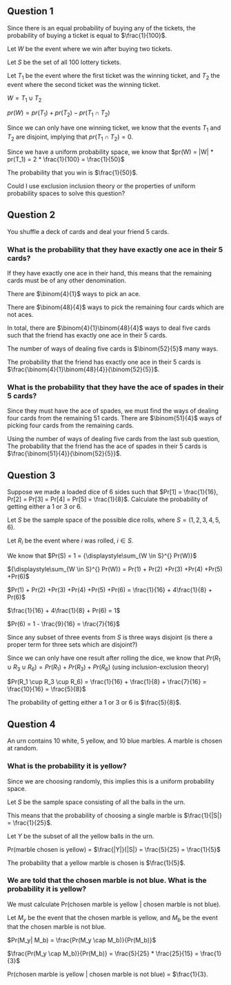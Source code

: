 ## Question 1 
Since there is an equal probability of buying any of the tickets, the probability of buying a ticket is equal 
to $\frac{1}{100}$.

Let $W$ be the event where we win after buying two tickets. 

Let $S$ be the set of all 100 lottery tickets.

Let $T_1$ be the event where the first ticket was the winning ticket, and $T_2$ the 
event where the second ticket was the winning ticket.

$W = T_1 \cup T_2$

$pr(W) = pr(T_1) + pr(T_2) - pr(T_1 \cap T_2)$

Since we can only have one winning ticket, we know that the events $T_1$ and $T_2$ are disjoint, implying that
$pr(T_1 \cap T_2) = 0$.

Since we have a uniform probability space, we know that $pr(W) = |W| * pr(T_1) = 2 * \frac{1}{100} = \frac{1}{50}$

The probability that you win is $\frac{1}{50}$.

Could I use exclusion inclusion theory or the properties of uniform probability spaces to solve this question?

## Question 2

You shuffle a deck of cards and deal your friend 5 cards.

### What is the probability that they have exactly one ace in their 5 cards?

If they have exactly one ace in their hand, this means that the remaining cards must be of any other denomination.

There are $\binom{4}{1}$ ways to pick an ace. 

There are $\binom{48}{4}$ ways to pick the remaining four cards which are not aces.

In total, there are
$\binom{4}{1}\binom{48}{4}$ ways to deal five cards such that the 
friend has exactly one ace in their 5 cards.

The number of ways of dealing five cards is $\binom{52}{5}$ many ways.

The probability that the friend has exactly one ace in their 5 cards is 
$\frac{\binom{4}{1}\binom{48}{4}}{\binom{52}{5}}$.

### What is the probability that they have the ace of spades in their 5 cards?

Since they must have the ace of spades, we must find the ways of dealing four cards from the remaining 51 cards.
There are $\binom{51}{4}$ ways of picking four cards from the remaining cards.

Using the number of ways of dealing five cards from the last sub question,
The probability that the friend has the ace of spades in their 5 cards is
$\frac{\binom{51}{4}}{\binom{52}{5}}$.

## Question 3
Suppose we made a loaded dice of 6 sides such that $Pr[1] = \frac{1}{16}, Pr[2] = Pr[3] = Pr[4] = Pr[5] = \frac{1}{8}$.
Calculate the probability of getting either a 1 or 3 or 6.


Let $S$ be the sample space of the possible dice rolls, where $S = (1, 2, 3, 4, 5, 6)$.

Let $R_i$ be the event where $i$ was rolled, $i \in S$.

We know that $Pr(S) = 1 = {\displaystyle\sum_{W \in S}^{} Pr(W)}$   

${\displaystyle\sum_{W \in S}^{} Pr(W)} = Pr(1) + Pr(2) +Pr(3) +Pr(4) +Pr(5) +Pr(6)$   

$Pr(1) + Pr(2) +Pr(3) +Pr(4) +Pr(5) +Pr(6) = \frac{1}{16} + 4\frac{1}{8} + Pr(6)$

$\frac{1}{16} + 4\frac{1}{8} + Pr(6) = 1$

$Pr(6) = 1 - \frac{9}{16} = \frac{7}{16}$

Since any subset of three events from $S$ is three ways disjoint (is there a proper term for three sets which are disjoint?)

Since we can only have one result after rolling the dice, we know that $Pr(R_1 \cup R_3 \cup R_6) = Pr(R_1) + Pr(R_3) + Pr(R_6)$ (using inclusion-exclusion theory)


$Pr(R_1 \cup R_3 \cup R_6) = \frac{1}{16} + \frac{1}{8} + \frac{7}{16} = \frac{10}{16} = \frac{5}{8}$

The probability of getting either a 1 or 3 or 6 is $\frac{5}{8}$.

## Question 4
An urn contains 10 white, 5 yellow, and 10 blue marbles. A marble is chosen at random.

### What is the probability it is yellow?
Since we are choosing randomly, this implies this is a uniform probability space. 

Let $S$ be the sample space consisting of all the balls in the urn.

This means that the probability of choosing a single marble is $\frac{1}{|S|} = \frac{1}{25}$.

Let $Y$ be the subset of all the yellow balls in the urn.

Pr(marble chosen is yellow) = $\frac{|Y|}{|S|} = \frac{5}{25} = \frac{1}{5}$

The probability that a yellow marble is chosen is $\frac{1}{5}$.

### We are told that the chosen marble is not blue. What is the probability it is yellow?
We must calculate Pr(chosen marble is yellow | chosen marble is not blue).

Let $M_y$ be the event that the chosen marble is yellow, and $M_b$ be the event that the chosen marble is not blue.

$Pr(M_y| M_b) = \frac{Pr(M_y \cap M_b)}{Pr(M_b)}$

$\frac{Pr(M_y \cap M_b)}{Pr(M_b)} = \frac{5}{25} * \frac{25}{15} = \frac{1}{3}$

Pr(chosen marble is yellow | chosen marble is not blue) = $\frac{1}{3}.

